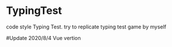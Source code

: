 # TypingTest
code style Typing Test. try to replicate typing test game by myself

#Update 2020/8/4 
Vue vertion
